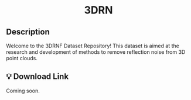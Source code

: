 <h1 align="center"> <p> 3DRN</p></h1>

## Description
Welcome to the 3DRNF Dataset Repository! This dataset is aimed at the research and development of methods to remove reflection noise from 3D point clouds.

## 💡 Download Link
Coming soon.
